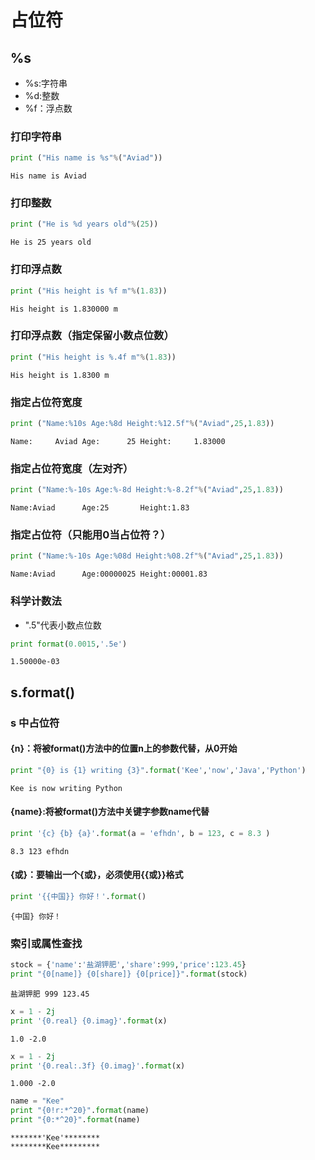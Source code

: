 
# 占位符

## %s
- %s:字符串
- %d:整数
- %f：浮点数

### 打印字符串


```python
print ("His name is %s"%("Aviad"))
```

    His name is Aviad


### 打印整数


```python
print ("He is %d years old"%(25))
```

    He is 25 years old


### 打印浮点数


```python
print ("His height is %f m"%(1.83))
```

    His height is 1.830000 m


### 打印浮点数（指定保留小数点位数）


```python
print ("His height is %.4f m"%(1.83))
```

    His height is 1.8300 m


### 指定占位符宽度


```python
print ("Name:%10s Age:%8d Height:%12.5f"%("Aviad",25,1.83))
```

    Name:     Aviad Age:      25 Height:     1.83000


### 指定占位符宽度（左对齐）


```python
print ("Name:%-10s Age:%-8d Height:%-8.2f"%("Aviad",25,1.83))
```

    Name:Aviad      Age:25       Height:1.83    


### 指定占位符（只能用0当占位符？）


```python
print ("Name:%-10s Age:%08d Height:%08.2f"%("Aviad",25,1.83))
```

    Name:Aviad      Age:00000025 Height:00001.83


### 科学计数法
- ".5"代表小数点位数


```python
print format(0.0015,'.5e')
```

    1.50000e-03


## s.format()

### s 中占位符

#### {n}：将被format()方法中的位置n上的参数代替，从0开始


```python
print "{0} is {1} writing {3}".format('Kee','now','Java','Python')
```

    Kee is now writing Python


#### {name}:将被format()方法中关键字参数name代替


```python
print '{c} {b} {a}'.format(a = 'efhdn', b = 123, c = 8.3 )
```

    8.3 123 efhdn


#### {或}：要输出一个{或}，必须使用{{或}}格式


```python
print '{{中国}} 你好！'.format()
```

    {中国} 你好！


### 索引或属性查找


```python
stock = {'name':'盐湖钾肥','share':999,'price':123.45}
print "{0[name]} {0[share]} {0[price]}".format(stock)
```

    盐湖钾肥 999 123.45



```python
x = 1 - 2j
print '{0.real} {0.imag}'.format(x)
```

    1.0 -2.0



```python
x = 1 - 2j
print '{0.real:.3f} {0.imag}'.format(x)
```

    1.000 -2.0



```python
name = "Kee"
print "{0!r:*^20}".format(name)
print "{0:*^20}".format(name)
```

    *******'Kee'********
    ********Kee*********

